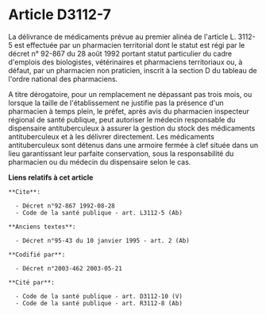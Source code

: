 # Article D3112-7

La délivrance de médicaments prévue au premier alinéa de l'article L. 3112-5 est effectuée par un pharmacien territorial dont
le statut est régi par le décret n° 92-867 du 28 août 1992 portant statut particulier du cadre d'emplois des biologistes,
vétérinaires et pharmaciens territoriaux ou, à défaut, par un pharmacien non praticien, inscrit à la section D du tableau de
l'ordre national des pharmaciens.

A titre dérogatoire, pour un remplacement ne dépassant pas trois mois, ou lorsque la taille de l'établissement ne justifie
pas la présence d'un pharmacien à temps plein, le préfet, après avis du pharmacien inspecteur régional de santé publique,
peut autoriser le médecin responsable du dispensaire antituberculeux à assurer la gestion du stock des médicaments
antituberculeux et à les délivrer directement. Les médicaments antituberculeux sont détenus dans une armoire fermée à clef
située dans un lieu garantissant leur parfaite conservation, sous la responsabilité du pharmacien ou du médecin du
dispensaire selon le cas.

**Liens relatifs à cet article**

	**Cite**:

	  - Décret n°92-867 1992-08-28
	  - Code de la santé publique - art. L3112-5 (Ab)

	**Anciens textes**:

	  - Décret n°95-43 du 10 janvier 1995 - art. 2 (Ab)

	**Codifié par**:

	  - Décret n°2003-462 2003-05-21

	**Cité par**:

	  - Code de la santé publique - art. D3112-10 (V)
	  - Code de la santé publique - art. R3112-8 (Ab)
